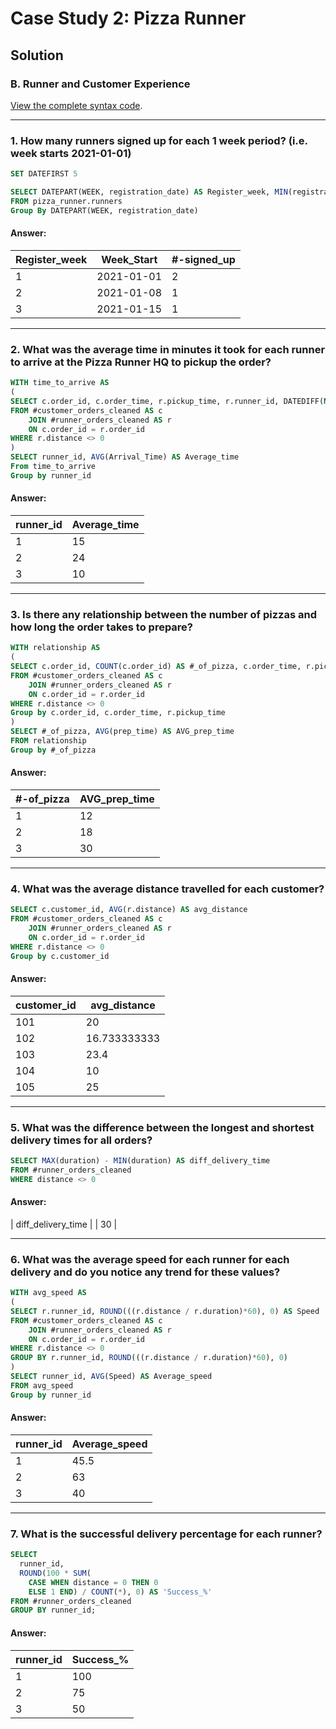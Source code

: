 # Case Study 2: Pizza Runner

## Solution
### B. Runner and Customer Experience

[View the complete syntax code](https://github.com/Phongle7595/8weekSQLChallenge/blob/1cb2cfae130b98afa25687fd677b0eccee39a2ca/Case%20Study%20%232%20-%20Pizza%20Runner/Pizza%20Runner%20SQL%20Code/3.%20B.%20Runner%20and%20Customer%20Experience).

***

### 1. How many runners signed up for each 1 week period? (i.e. week starts 2021-01-01)

````sql
SET DATEFIRST 5

SELECT DATEPART(WEEK, registration_date) AS Register_week, MIN(registration_date) AS Week_Start, Count(DISTINCT runner_id) AS #_signed_up
FROM pizza_runner.runners
Group By DATEPART(WEEK, registration_date)
````

#### Answer:
| Register_week | Week_Start | #-signed_up |
| ------------- | ---------- | ----------- |
| 1             | 2021-01-01 | 2           |
| 2             | 2021-01-08 | 1           |
| 3             | 2021-01-15 | 1           |



***

### 2. What was the average time in minutes it took for each runner to arrive at the Pizza Runner HQ to pickup the order?

````sql
WITH time_to_arrive AS
(
SELECT c.order_id, c.order_time, r.pickup_time, r.runner_id, DATEDIFF(MINUTE, c.order_time, r.pickup_time) AS Arrival_Time
FROM #customer_orders_cleaned AS c
	JOIN #runner_orders_cleaned AS r
	ON c.order_id = r.order_id
WHERE r.distance <> 0
)
SELECT runner_id, AVG(Arrival_Time) AS Average_time
From time_to_arrive
Group by runner_id
````

#### Answer:
| runner_id | Average_time | 
| --------- | ------------ |
| 1         | 15           | 
| 2         | 24           | 
| 3         | 10           | 


***

### 3. Is there any relationship between the number of pizzas and how long the order takes to prepare?

````sql
WITH relationship AS
(
SELECT c.order_id, COUNT(c.order_id) AS #_of_pizza, c.order_time, r.pickup_time, DATEDIFF(Minute, c.order_time, r.pickup_time) AS prep_time
FROM #customer_orders_cleaned AS c
	JOIN #runner_orders_cleaned AS r
	ON c.order_id = r.order_id
WHERE r.distance <> 0
Group by c.order_id, c.order_time, r.pickup_time
)
SELECT #_of_pizza, AVG(prep_time) AS AVG_prep_time
FROM relationship
Group by #_of_pizza
````

#### Answer:
| #-of_pizza | AVG_prep_time | 
| ---------- | ------------- |
| 1          | 12            | 
| 2          | 18            | 
| 3          | 30            | 


***

### 4. What was the average distance travelled for each customer?

````sql
SELECT c.customer_id, AVG(r.distance) AS avg_distance
FROM #customer_orders_cleaned AS c
	JOIN #runner_orders_cleaned AS r
	ON c.order_id = r.order_id
WHERE r.distance <> 0
Group by c.customer_id
````

#### Answer:
| customer_id  | avg_distance | 
| ------------ | ------------ |
| 101          | 20           |
| 102          | 16.733333333 |
| 103          | 23.4         |
| 104          | 10           |
| 105          | 25           |


***

### 5. What was the difference between the longest and shortest delivery times for all orders?

````sql
SELECT MAX(duration) - MIN(duration) AS diff_delivery_time
FROM #runner_orders_cleaned
WHERE distance <> 0
````

#### Answer:
| diff_delivery_time |
| 30                 |

***

### 6. What was the average speed for each runner for each delivery and do you notice any trend for these values?

````sql
WITH avg_speed AS
(
SELECT r.runner_id, ROUND(((r.distance / r.duration)*60), 0) AS Speed
FROM #customer_orders_cleaned AS c
	JOIN #runner_orders_cleaned AS r
	ON c.order_id = r.order_id
WHERE r.distance <> 0
GROUP BY r.runner_id, ROUND(((r.distance / r.duration)*60), 0)
)
SELECT runner_id, AVG(Speed) AS Average_speed
FROM avg_speed
Group by runner_id
````

#### Answer:
| runner_id | Average_speed |
| --------- | ------------- |
| 1         | 45.5          |
| 2         | 63            |
| 3         | 40            |

***

### 7. What is the successful delivery percentage for each runner?

````sql
SELECT 
  runner_id, 
  ROUND(100 * SUM(
    CASE WHEN distance = 0 THEN 0
    ELSE 1 END) / COUNT(*), 0) AS 'Success_%'
FROM #runner_orders_cleaned
GROUP BY runner_id;
````

#### Answer:
| runner_id | Success_% |
| --------- | --------- |
| 1         | 100       |
| 2         | 75        |
| 3         | 50        |



